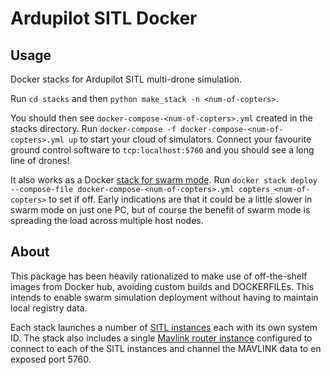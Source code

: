 # Ardupilot SITL Docker

## Usage

Docker stacks for Ardupilot SITL multi-drone simulation.

Run `cd stacks` and then `python make_stack -n <num-of-copters>`.

You should then see `docker-compose-<num-of-copters>.yml` created in the stacks directory.  Run `docker-compose -f docker-compose-<num-of-copters>.yml up` to start your cloud of simulators.  Connect your favourite ground control software to `tcp:localhost:5760` and you should see a long line of drones!

It also works as a Docker [stack for swarm mode](https://docs.docker.com/engine/swarm/stack-deploy/).  Run `docker stack deploy --compose-file docker-compose-<num-of-copters>.yml copters_<num-of-copters>` to set if off.  Early indications are that it could be a little slower in swarm mode on just one PC, but of course the benefit of swarm mode is spreading the load across multiple host nodes.

## About

This package has been heavily rationalized to make use of off-the-shelf images from Docker hub, avoiding custom builds and DOCKERFILEs.  This intends to enable swarm simulation deployment without having to maintain local registry data.

Each stack launches a number of [SITL instances](https://hub.docker.com/repository/docker/murphy360/ardupilot-sitl-copter) each with its own system ID.  The stack also includes a single [Mavlink router instance](https://hub.docker.com/r/mickeyli789/mavlink-router) configured to connect to each of the SITL instances and channel the MAVLINK data to en exposed port 5760.
